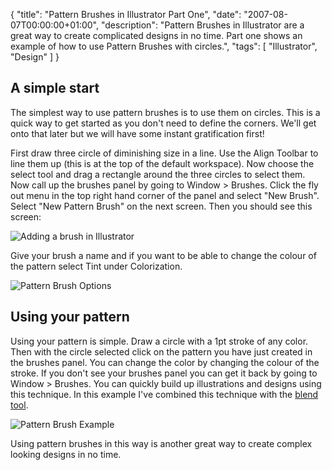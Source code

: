 {
  "title": "Pattern Brushes in Illustrator Part One",
  "date": "2007-08-07T00:00:00+01:00",
  "description": "Pattern Brushes in Illustrator are a great way to create complicated designs in no time. Part one shows an example of how to use Pattern Brushes with circles.",
  "tags": [
    "Illustrator",
    "Design"
  ]
}

## A simple start

The simplest way to use pattern brushes is to use them on circles. This is a quick way to get started as you don't need to define the corners. We'll get onto that later but we will have some instant gratification first!

First draw three circle of diminishing size in a line. Use the Align Toolbar to line them up (this is at the top of the default workspace). Now choose the select tool and drag a rectangle around the three circles to select them. Now call up the brushes panel by going to Window > Brushes. Click the fly out menu in the top right hand corner of the panel and select "New Brush". Select "New Pattern Brush" on the next screen. Then you should see this screen: 

![Adding a brush in Illustrator][1] 

Give your brush a name and if you want to be able to change the colour of the pattern select Tint under Colorization.

![Pattern Brush Options][2] 

## Using your pattern

Using your pattern is simple. Draw a circle with a 1pt stroke of any color. Then with the circle selected click on the pattern you have just created in the brushes panel. You can change the color by changing the colour of the stroke. If you don't see your brushes panel you can get it back by going to Window > Brushes. You can quickly build up illustrations and designs using this technique. In this example I've combined this technique with the [blend tool][3].

![Pattern Brush Example][4] 

Using pattern brushes in this way is another great way to create complex looking designs in no time.

 [1]: https://shapeshed.com/images/articles/add_brush.jpg 
 [2]: https://shapeshed.com/images/articles/add_pattern_options.jpg 
 [3]: https://shapeshed.com/journal/illustrator_101_the_blend_tool/
 [4]: https://shapeshed.com/images/articles/circles_pattern_brush.png 
